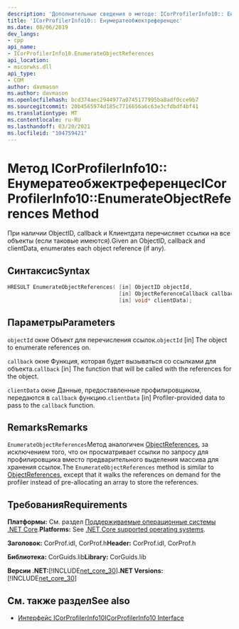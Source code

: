 ```yaml
---
description: 'Дополнительные сведения о методе: ICorProfilerInfo10:: Енумератеобжектреференцес'
title: 'ICorProfilerInfo10:: Енумератеобжектреференцес'
ms.date: 08/06/2019
dev_langs:
- cpp
api_name:
- ICorProfilerInfo10.EnumerateObjectReferences
api_location:
- mscorwks.dll
api_type:
- COM
author: davmason
ms.author: davmason
ms.openlocfilehash: bcd374aec2944977a0745177995ba8adf0cce9b7
ms.sourcegitcommit: 20b4565974d185c7716656a6c63e3cfdbdf4bf41
ms.translationtype: MT
ms.contentlocale: ru-RU
ms.lasthandoff: 03/20/2021
ms.locfileid: "104759421"
---
```

# <a name="icorprofilerinfo10enumerateobjectreferences-method"></a><span data-ttu-id="cdee4-103">Метод ICorProfilerInfo10:: Енумератеобжектреференцес</span><span class="sxs-lookup"><span data-stu-id="cdee4-103">ICorProfilerInfo10::EnumerateObjectReferences Method</span></span>

<span data-ttu-id="cdee4-104">При наличии ObjectID, callback и Клиентдата перечисляет ссылки на все объекты (если таковые имеются).</span><span class="sxs-lookup"><span data-stu-id="cdee4-104">Given an ObjectID, callback and clientData, enumerates each object reference (if any).</span></span>

## <a name="syntax"></a><span data-ttu-id="cdee4-105">Синтаксис</span><span class="sxs-lookup"><span data-stu-id="cdee4-105">Syntax</span></span>

```cpp
HRESULT EnumerateObjectReferences( [in] ObjectID objectId,
                                   [in] ObjectReferenceCallback callback,
                                   [in] void* clientData);
```

## <a name="parameters"></a><span data-ttu-id="cdee4-106">Параметры</span><span class="sxs-lookup"><span data-stu-id="cdee4-106">Parameters</span></span>

<span data-ttu-id="cdee4-107">`objectId` окне Объект для перечисления ссылок.</span><span class="sxs-lookup"><span data-stu-id="cdee4-107">`objectId` [in] The object to enumerate references on.</span></span>

<span data-ttu-id="cdee4-108">`callback` окне Функция, которая будет вызываться со ссылками для объекта.</span><span class="sxs-lookup"><span data-stu-id="cdee4-108">`callback` [in] The function that will be called with the references for the object.</span></span>

<span data-ttu-id="cdee4-109">`clientData` окне Данные, предоставленные профилировщиком, передаются в `callback` функцию.</span><span class="sxs-lookup"><span data-stu-id="cdee4-109">`clientData` [in] Profiler-provided data to pass to the `callback` function.</span></span>

## <a name="remarks"></a><span data-ttu-id="cdee4-110">Remarks</span><span class="sxs-lookup"><span data-stu-id="cdee4-110">Remarks</span></span>

<span data-ttu-id="cdee4-111">`EnumerateObjectReferences`Метод аналогичен [ObjectReferences](icorprofilercallback-objectreferences-method.md), за исключением того, что он просматривает ссылки по запросу для профилировщика вместо предварительного выделения массива для хранения ссылок.</span><span class="sxs-lookup"><span data-stu-id="cdee4-111">The `EnumerateObjectReferences` method is similar to [ObjectReferences](icorprofilercallback-objectreferences-method.md), except that it walks the references on demand for the profiler instead of pre-allocating an array to store the references.</span></span>

## <a name="requirements"></a><span data-ttu-id="cdee4-112">Требования</span><span class="sxs-lookup"><span data-stu-id="cdee4-112">Requirements</span></span>

<span data-ttu-id="cdee4-113">**Платформы:** См. раздел [Поддерживаемые операционные системы .NET Core](../../../core/install/windows.md?pivots=os-windows).</span><span class="sxs-lookup"><span data-stu-id="cdee4-113">**Platforms:** See [.NET Core supported operating systems](../../../core/install/windows.md?pivots=os-windows).</span></span>

<span data-ttu-id="cdee4-114">**Заголовок:** CorProf.idl, CorProf.h</span><span class="sxs-lookup"><span data-stu-id="cdee4-114">**Header:** CorProf.idl, CorProf.h</span></span>

<span data-ttu-id="cdee4-115">**Библиотека:** CorGuids.lib</span><span class="sxs-lookup"><span data-stu-id="cdee4-115">**Library:** CorGuids.lib</span></span>

<span data-ttu-id="cdee4-116">**Версии .NET:**[!INCLUDE[net_core_30](../../../../includes/net-core-30-md.md)]</span><span class="sxs-lookup"><span data-stu-id="cdee4-116">**.NET Versions:** [!INCLUDE[net_core_30](../../../../includes/net-core-30-md.md)]</span></span>

## <a name="see-also"></a><span data-ttu-id="cdee4-117">См. также раздел</span><span class="sxs-lookup"><span data-stu-id="cdee4-117">See also</span></span>

- [<span data-ttu-id="cdee4-118">Интерфейс ICorProfilerInfo10</span><span class="sxs-lookup"><span data-stu-id="cdee4-118">ICorProfilerInfo10 Interface</span></span>](icorprofilerinfo10-interface.md)
